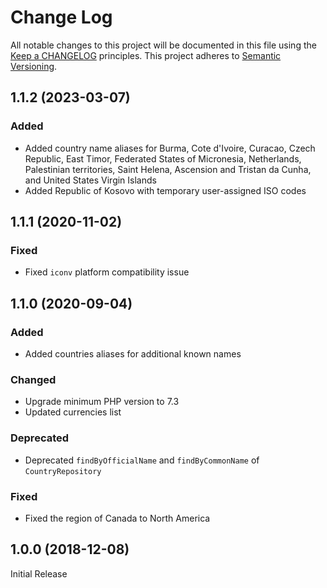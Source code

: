 # Change Log
All notable changes to this project will be documented in this file
using the [Keep a CHANGELOG](http://keepachangelog.com/) principles.
This project adheres to [Semantic Versioning](http://semver.org/).

<!--
Types of changes

Added - for new features.
Changed - for changes in existing functionality.
Deprecated - for soon-to-be removed features.
Removed - for now removed features.
Fixed - for any bug fixes.
Security - in case of vulnerabilities.
-->

## 1.1.2 (2023-03-07)

### Added

- Added country name aliases for Burma, Cote d'Ivoire, Curacao, Czech Republic, East Timor, Federated States of Micronesia, Netherlands, Palestinian territories, Saint Helena, Ascension and Tristan da Cunha, and United States Virgin Islands
- Added Republic of Kosovo with temporary user-assigned ISO codes

## 1.1.1 (2020-11-02)

### Fixed

- Fixed `iconv` platform compatibility issue

## 1.1.0 (2020-09-04)

### Added

- Added countries aliases for additional known names

### Changed

- Upgrade minimum PHP version to 7.3
- Updated currencies list

### Deprecated

- Deprecated `findByOfficialName` and `findByCommonName` of `CountryRepository`

### Fixed

- Fixed the region of Canada to North America

## 1.0.0 (2018-12-08)

Initial Release
